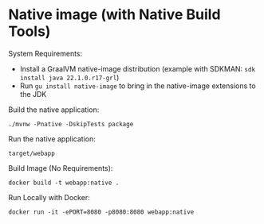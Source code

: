 # Native image (with Native Build Tools)

System Requirements:
- Install a GraalVM native-image distribution (example with SDKMAN: `sdk install java 22.1.0.r17-grl`)
- Run `gu install native-image` to bring in the native-image extensions to the JDK


Build the native application:
```
./mvnw -Pnative -DskipTests package
```

Run the native application:
```
target/webapp
```

Build Image (No Requirements):
```
docker build -t webapp:native .
```

Run Locally with Docker:
```
docker run -it -ePORT=8080 -p8080:8080 webapp:native
```
